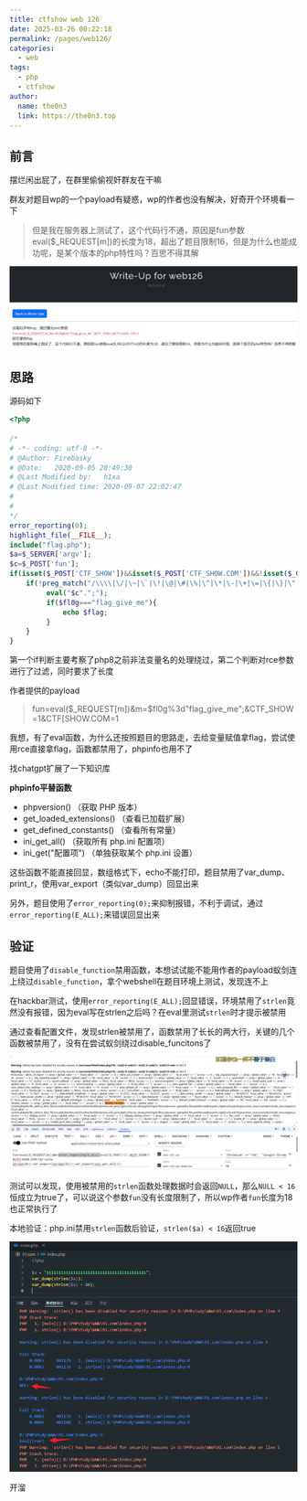 ```yaml
---
title: ctfshow web 126
date: 2025-03-26 00:22:18
permalink: /pages/web126/
categories:
  - web
tags:
  - php
  - ctfshow
author: 
  name: the0n3
  link: https://the0n3.top
---
```


## 前言

摆烂闲出屁了，在群里偷偷视奸群友在干嘛

群友对题目wp的一个payload有疑惑，wp的作者也没有解决，好奇开个环境看一下

> 但是我在服务器上测试了，这个代码行不通，原因是fun参数eval($_REQUEST[m])的长度为18，超出了题目限制16，但是为什么也能成功呢，是某个版本的php特性吗？百思不得其解


![1](/medias/web126/1.png)

## 思路

源码如下

```php
<?php

/*
# -*- coding: utf-8 -*-
# @Author: Firebasky
# @Date:   2020-09-05 20:49:30
# @Last Modified by:   h1xa
# @Last Modified time: 2020-09-07 22:02:47
#
#
*/
error_reporting(0);
highlight_file(__FILE__);
include("flag.php");
$a=$_SERVER['argv'];
$c=$_POST['fun'];
if(isset($_POST['CTF_SHOW'])&&isset($_POST['CTF_SHOW.COM'])&&!isset($_GET['fl0g'])){
    if(!preg_match("/\\\\|\/|\~|\`|\!|\@|\#|\%|\^|\*|\-|\+|\=|\{|\}|\"|\'|\,|\.|\;|\?|flag|GLOBALS|echo|var_dump|print|g|i|f|c|o|d/i", $c) && strlen($c)<=16){
         eval("$c".";");  
         if($fl0g==="flag_give_me"){
             echo $flag;
         }
    }
}

```

第一个if判断主要考察了php8之前非法变量名的处理绕过，第二个判断对rce参数进行了过滤，同时要求了长度

作者提供的payload

> fun=eval($_REQUEST[m])&m=$fl0g%3d"flag_give_me";&CTF_SHOW=1&CTF[SHOW.COM=1

我想，有了eval函数，为什么还按照题目的思路走，去给变量赋值拿flag，尝试使用rce直接拿flag，函数都禁用了，phpinfo也用不了

找chatgpt扩展了一下知识库

**phpinfo平替函数**

- phpversion()             （获取 PHP 版本）
- get_loaded_extensions()  （查看已加载扩展）
- get_defined_constants()  （查看所有常量）
- ini_get_all()            （获取所有 php.ini 配置项）
- ini_get("配置项")         （单独获取某个 php.ini 设置）

这些函数不能直接回显，数组格式下，echo不能打印，题目禁用了var_dump、print_r，使用var_export（类似var_dump）回显出来

另外，题目使用了`error_reporting(0);`来抑制报错，不利于调试，通过`error_reporting(E_ALL);`来错误回显出来

## 验证

题目使用了`disable_function`禁用函数，本想试试能不能用作者的payload蚁剑连上绕过`disable_function`，拿个webshell在题目环境上测试，发现连不上

在hackbar测试，使用`error_reporting(E_ALL);`回显错误，环境禁用了`strlen`竟然没有报错，因为eval写在strlen之后吗？在eval里测试`strlen`时才提示被禁用

通过查看配置文件，发现strlen被禁用了，函数禁用了长长的两大行，关键的几个函数被禁用了，没有在尝试蚁剑绕过disable_funcitons了

![2](/medias/web126/2.png)

测试可以发现，使用被禁用的`strlen`函数处理数据时会返回`NULL`，那么`NULL < 16`恒成立为true了，可以说这个参数`fun`没有长度限制了，所以wp作者`fun`长度为18也正常执行了

本地验证：php.ini禁用`strlen`函数后验证，`strlen($a) < 16`返回true

![3](/medias/web126/3.png)

开溜